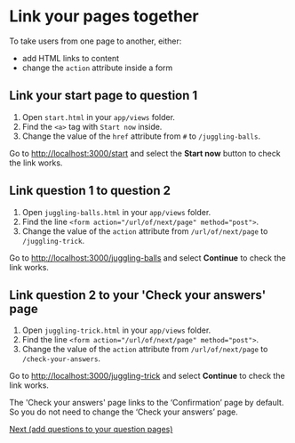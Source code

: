 # Link your pages together

To take users from one page to another, either:

- add HTML links to content
- change the `action` attribute inside a form

## Link your start page to question 1

1. Open `start.html` in your `app/views` folder.
2. Find the `<a>` tag with `Start now` inside.
3. Change the value of the `href` attribute from `#` to `/juggling-balls`.

Go to [http://localhost:3000/start](http://localhost:3000/start) and select the **Start now** button to check the link works.

## Link question 1 to question 2

1. Open `juggling-balls.html` in your `app/views` folder.
2. Find the line `<form action="/url/of/next/page" method="post">`.
3. Change the value of the `action` attribute from `/url/of/next/page` to `/juggling-trick`.

Go to [http://localhost:3000/juggling-balls](http://localhost:3000/juggling-balls) and select **Continue** to check the link works.

## Link question 2 to your 'Check your answers' page

1. Open `juggling-trick.html` in your `app/views` folder.
2. Find the line `<form action="/url/of/next/page" method="post">`.
3. Change the value of the `action` attribute from `/url/of/next/page` to `/check-your-answers`.

Go to [http://localhost:3000/juggling-trick](http://localhost:3000/juggling-trick) and select **Continue** to check the link works.

The 'Check your answers' page links to the ‘Confirmation’ page by default. So you do not need to change the ‘Check your answers’ page.

[Next (add questions to your question pages)](add-questions)
